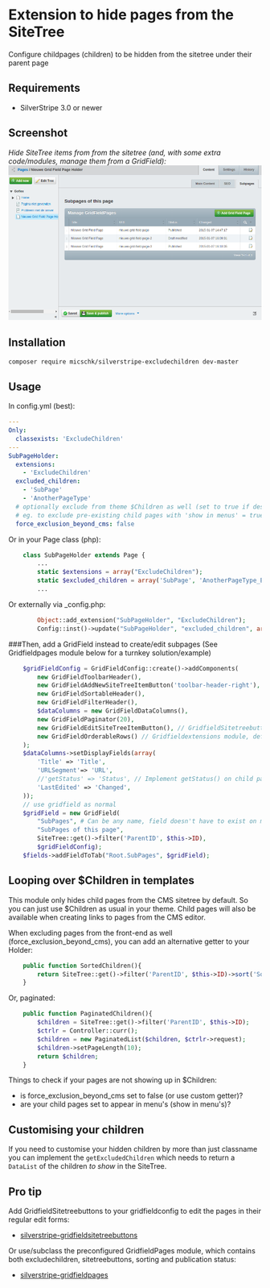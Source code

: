 Extension to hide pages from the SiteTree
=========================================

Configure childpages (children) to be hidden from the sitetree under their parent page

## Requirements

 * SilverStripe 3.0 or newer


## Screenshot
*Hide SiteTree items from from the sitetree (and, with some extra code/modules, manage them from a GridField):*
![](images/screenshots/holderscreen.png)


## Installation

```
composer require micschk/silverstripe-excludechildren dev-master
```

## Usage

In config.yml (best):

```yaml
---
Only:
  classexists: 'ExcludeChildren'
---
SubPageHolder:
  extensions:
	- 'ExcludeChildren'
  excluded_children:
	- 'SubPage'
	- 'AnotherPageType'
  # optionally exclude from theme $Children as well (set to true if desired, default only from CMS)
  # eg. to exclude pre-existing child pages with 'show in menus' = true
  force_exclusion_beyond_cms: false
```

Or in your Page class (php):

```php
	class SubPageHolder extends Page {
		...
		static $extensions = array("ExcludeChildren");
		static $excluded_children = array('SubPage', 'AnotherPageType_Extending_Page');
		...
```

Or externally via _config.php:

```php
		Object::add_extension("SubPageHolder", "ExcludeChildren");
		Config::inst()->update("SubPageHolder", "excluded_children", array("BlogEntry"));
```

###Then, add a GridField instead to create/edit subpages
(See Gridfieldpages module below for a turnkey solution/example)
```php
	$gridFieldConfig = GridFieldConfig::create()->addComponents(
		new GridFieldToolbarHeader(),
		new GridFieldAddNewSiteTreeItemButton('toolbar-header-right'), // GridfieldSitetreebuttons module
		new GridFieldSortableHeader(),
		new GridFieldFilterHeader(),
		$dataColumns = new GridFieldDataColumns(),
		new GridFieldPaginator(20),
		new GridFieldEditSiteTreeItemButton(), // GridfieldSitetreebuttons module
		new GridFieldOrderableRows() // Gridfieldextensions module, default 'Sort' is equal to page sort field...
	);
	$dataColumns->setDisplayFields(array(
		'Title' => 'Title',
		'URLSegment'=> 'URL',
		//'getStatus' => 'Status', // Implement getStatus() on child page class, see gridfieldpages module for an example
		'LastEdited' => 'Changed',
	));
	// use gridfield as normal
	$gridField = new GridField(
		"SubPages", # Can be any name, field doesn't have to exist on model...
		"SubPages of this page", 
        SiteTree::get()->filter('ParentID', $this->ID),
		$gridFieldConfig);
    $fields->addFieldToTab("Root.SubPages", $gridField);
```

## Looping over $Children in templates

This module only hides child pages from the CMS sitetree by default. So you can just use $Children as usual in your theme. Child pages will also be available when creating links to pages from the CMS editor. 

When excluding pages from the front-end as well (force_exclusion_beyond_cms), you can add an alternative getter to your Holder:

```php
	public function SortedChildren(){
		return SiteTree::get()->filter('ParentID', $this->ID)->sort('Sort');
	}
```

Or, paginated:

```php
	public function PaginatedChildren(){
		$children = SiteTree::get()->filter('ParentID', $this->ID);
		$ctrlr = Controller::curr();
		$children = new PaginatedList($children, $ctrlr->request);
		$children->setPageLength(10);
		return $children;
	}
```

Things to check if your pages are not showing up in $Children:
- is force_exclusion_beyond_cms set to false (or use custom getter)?
- are your child pages set to appear in menu's (show in menu's)?

## Customising your children

If you need to customise your hidden children by more than just classname you can implement the `getExcludedChildren` which needs to return a `DataList` of the children *to show* in the SiteTree.


## Pro tip

Add GridfieldSitetreebuttons to your gridfieldconfig to edit the pages in their regular edit forms:
* [silverstripe-gridfieldsitetreebuttons](https://github.com/micschk/silverstripe-gridfieldsitetreebuttons)

Or use/subclass the preconfigured GridfieldPages module, which contains both excludechildren, sitetreebuttons, sorting and publication status:
* [silverstripe-gridfieldpages](https://github.com/micschk/silverstripe-gridfieldpages)
